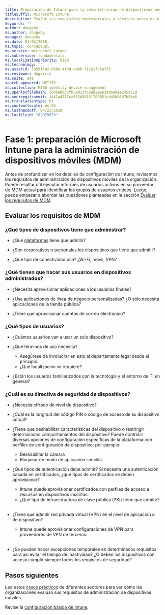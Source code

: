 ```yaml
---
title: Preparación de Intune para la administración de dispositivos móviles
titleSuffix: Microsoft Intune
description: Evalúe sus requisitos empresariales y técnicos antes de migrar a Microsoft Intune.
keywords: ''
author: dougeby
ms.author: dougeby
manager: dougeby
ms.date: 01/02/2018
ms.topic: conceptual
ms.service: microsoft-intune
ms.subservice: fundamentals
ms.localizationpriority: high
ms.technology: ''
ms.assetid: 58591442-6606-4f39-a06b-f17a1f25af25
ms.reviewer: dagerrit
ms.suite: ems
search.appverid: MET150
ms.collection: M365-identity-device-management
ms.openlocfilehash: cb0b8bdc3fb5ed13f68ab2e261ada091e245ac1d
ms.sourcegitcommit: 1442a4717ca362d38101785851cd45b2687b64e5
ms.translationtype: HT
ms.contentlocale: es-ES
ms.lasthandoff: 04/23/2020
ms.locfileid: "82079679"
---
```

# <a name="phase-1-prepare-microsoft-intune-for-mobile-device-management-mdm"></a>Fase 1: preparación de Microsoft Intune para la administración de dispositivos móviles (MDM)

Antes de profundizar en los detalles de configuración de Intune, revisemos los requisitos de administración de dispositivos móviles de la organización. Puede resultar útil ejecutar informes de usuarios activos en su proveedor de MDM actual para identificar los grupos de usuarios críticos. Luego, puede empezar a abordar las cuestiones planteadas en la sección [Evaluar los requisitos de MDM](migration-guide-prepare.md#assess-mdm-requirements).

## <a name="assess-mdm-requirements"></a>Evaluar los requisitos de MDM

### <a name="what-kinds-of-devices-do-you-need-to-manage"></a>¿Qué tipos de dispositivos tiene que administrar?

- ¿Qué [plataformas](supported-devices-browsers.md) tiene que admitir?

- ¿Son corporativos o personales los dispositivos que tiene que admitir?

- ¿Qué tipo de conectividad usa? ¿Wi-Fi, móvil, VPN?

### <a name="what-do-your-users-need-to-do-on-managed-devices"></a>¿Qué tienen que hacer sus usuarios en dispositivos administrados?

- ¿Necesita aprovisionar aplicaciones a los usuarios finales?

- ¿Usa aplicaciones de línea de negocio personalizadas? ¿O solo necesita aplicaciones de la tienda pública?

- ¿Tiene que aprovisionar cuentas de correo electrónico?

### <a name="what-kinds-of-users"></a>¿Qué tipos de usuarios?

- ¿Cuántos usuarios van a usar un solo dispositivo?

- ¿Qué términos de uso necesita?

  - Asegúrese de involucrar en esto al departamento legal desde el principio.
  - ¿Qué localización se requiere?

- ¿Están los usuarios familiarizados con la tecnología y el entorno de TI en general?

### <a name="what-is-your-device-security-policy"></a>¿Cuál es su directiva de seguridad de dispositivos?

- ¿Necesita cifrado de nivel de dispositivo?

- ¿Cuál es la longitud del código PIN o código de acceso de su dispositivo actual?

- ¿Tiene que deshabilitar características del dispositivo o restringir determinados comportamientos del dispositivo? Puede controlar diversas opciones de configuración específicas de la plataforma con perfiles de configuración de dispositivo; por ejemplo:
  - Deshabilitar la cámara
  - Bloquear en modo de aplicación sencilla.<br/>

- ¿Qué tipos de autenticación debe admitir? Si necesita una autenticación basada en certificados, ¿qué tipos de certificados se deben aprovisionar?
  - Intune puede aprovisionar certificados con perfiles de acceso a recursos en dispositivos inscritos.
  - ¿Qué tipo de infraestructura de clave pública (PKI) tiene que admitir?
  <br></br>
- ¿Tiene que admitir red privada virtual (VPN) en el nivel de aplicación o de dispositivo?

  - Intune puede aprovisionar configuraciones de VPN para proveedores de VPN de terceros.
  <br/><br/>
- ¿Se pueden hacer excepciones temporales en determinados requisitos para así evitar el tiempo de inactividad? ¿O deben los dispositivos con acceso cumplir siempre todos los requisitos de seguridad?

## <a name="next-steps"></a>Pasos siguientes
Lea estos [casos prácticos](https://customers.microsoft.com/story/mwh-global-now-part-of-stantec-secures-mobile-devices-with-intune) de diferentes sectores para ver cómo las organizaciones evalúan sus requisitos de administración de dispositivos móviles.

Revise la [configuración básica de Intune](migration-guide-setup.md).
